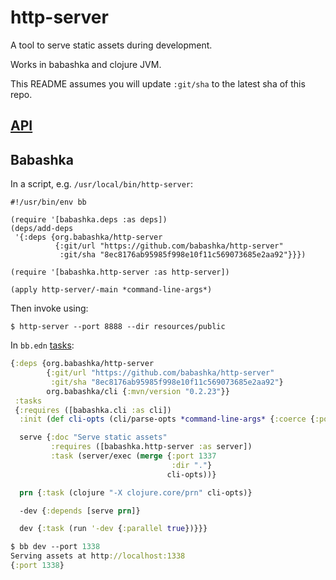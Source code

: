 # http-server

A tool to serve static assets during development.

Works in babashka and clojure JVM.

This README assumes you will update `:git/sha` to the latest sha of this repo.

## [API](API.md)

## Babashka

In a script, e.g. `/usr/local/bin/http-server`:

```
#!/usr/bin/env bb

(require '[babashka.deps :as deps])
(deps/add-deps
 '{:deps {org.babashka/http-server
          {:git/url "https://github.com/babashka/http-server"
           :git/sha "8ec8176ab95985f998e10f11c569073685e2aa92"}}})

(require '[babashka.http-server :as http-server])

(apply http-server/-main *command-line-args*)
```

Then invoke using:

```
$ http-server --port 8888 --dir resources/public
```

In `bb.edn` [tasks](https://book.babashka.org/#tasks):

``` clojure
{:deps {org.babashka/http-server
        {:git/url "https://github.com/babashka/http-server"
         :git/sha "8ec8176ab95985f998e10f11c569073685e2aa92"}
        org.babashka/cli {:mvn/version "0.2.23"}}
 :tasks
 {:requires ([babashka.cli :as cli])
  :init (def cli-opts (cli/parse-opts *command-line-args* {:coerce {:port :int}}))

  serve {:doc "Serve static assets"
         :requires ([babashka.http-server :as server])
         :task (server/exec (merge {:port 1337
                                    :dir "."}
                                   cli-opts))}

  prn {:task (clojure "-X clojure.core/prn" cli-opts)}

  -dev {:depends [serve prn]}

  dev {:task (run '-dev {:parallel true})}}}
```

``` clojure
$ bb dev --port 1338
Serving assets at http://localhost:1338
{:port 1338}
```
